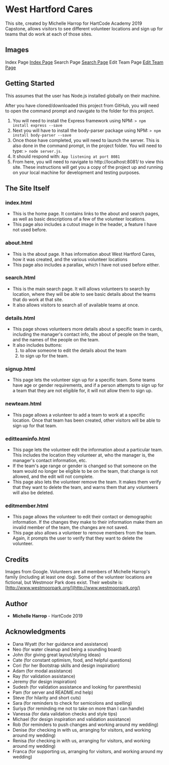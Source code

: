 # West Hartford Cares
This site, created by Michelle Harrop for HartCode Academy 2019 Capstone, allows visitors to see different volunteer locations and sign up for teams that do work at each of those sites.
## Images
Index Page
[Index Page](/public/images/README-index.png?raw=true "Index Page")
Search Page
[Search Page](/public/images/README-search.png?raw=true "Search Page")
Edit Team Page
[Edit Team Page](/public/images/README-edit.png?raw=true "Edit Team Page")

## Getting Started

This assumes that the user has Node.js installed globally on their machine.

After you have cloned/downloaded this project from GitHub, you will need to open the command prompt and navigate to the folder for this project.
1. You will need to install the Express framework using NPM: `> npm install express --save`
2. Next you will have to install the body-parser package using NPM:  `> npm install body-parser --save`
3. Once those have completed, you will need to launch the server. This is also done in the command prompt, in the project folder. You will need to type: `> node server.js`. 
4. It should respond with: `App listening at port 8081`
5. From here, you will need to navigate to http://localhost:8081/ to view this site.
These instructions will get you a copy of the project up and running on your local machine for development and testing purposes.

## The Site Itself

### index.html
- This is the home page. It contains links to the about and search pages, as well as basic descriptions of a few of the volunteer locations.
- This page also includes a cutout image in the header, a feature I have not used before.
### about.html
- This is the about page. It has information about West Hartford Cares, how it was created, and the various volunteer locations
- This page also includes a parallax, which I have not used before either.

### search.html
- This is the main search page. It will allows volunteers to search by location, where they will be able to see basic details about the teams that do work at that site.
- It also allows visitors to search all of available teams at once.

### details.html
- This page shows volunteers more details about a specific team in cards, including the manager's contact info, the about of people on the team, and the names of the people on the team.
- It also includes buttons:
	1. to allow someone to edit the details about the team
	2. to sign up for the team.

### signup.html
- This page lets the volunteer sign up for a specific team. Some teams have age or gender requirements, and if a person attempts to sign up for a team that they are not eligible for, it will not allow them to sign up.

### newteam.html
- This page allows a volunteer to add a team to work at a specific location. Once that team has been created, other visitors will be able to sign up for that team.

### editteaminfo.html
- This page lets the volunteer edit the information about a particular team. This includes the location they volunteer at, who the manager is, the manager's contact information, etc.
- If the team's age range or gender is changed so that someone on the team would no longer be eligible to be on the team, that change is not allowed, and the edit will not complete.
- This page also lets the volunteer remove the team. It makes them verify that they want to delete the team, and warns them that any volunteers will also be deleted.

### editmember.html
- This page allows the volunteer to edit their contact or demographic information. If the changes they make to their information make them an invalid member of the team, the changes are not saved.
- This page also allows a volunteer to remove members from the team. Again, it prompts the user to verify that they want to delete the volunteer.

## Credits

Images from Google.
Volunteers are all members of Michelle Harrop's family (including at least one dog).
Some of the volunteer locations are fictional, but Westmoor Park does exist. Their website is: [http://www.westmoorpark.org/](http://www.westmoorpark.org/)

## Author

* **Michelle Harrop** - HartCode 2019


## Acknowledgments

* Dana Wyatt (for her guidance and assistance)
* Neo (for water cleanup and being a sounding board)
* John (for giving great layout/styling ideas)
* Cate (for constant optimism, food, and helpful questions)
* Cori (for her Bootstrap skills and design inspiration)
* Adam (for modal assistance)
* Ray (for validation assistance)
* Jeremy (for design inspiration)
* Sudesh (for validation assistance and looking for parenthesis)
* Pam (for server and README.md help)
* Steve (for hilarity and short cuts)
* Sara (for reminders to check for semicolons and spelling)
* Suriya (for reminding me not to take on more than I can handle)
* Vanessa (for data validation checks and style tips)
* Michael (for design inspiration and validation assistance)
* Rob (for reminders to push changes and working around my wedding)
* Denise (for checking in with us, arranging for visitors, and working around my wedding)
* Renisa (for checking in with us, arranging for visitors, and working around my wedding)
* Franca (for supporting us, arranging for visitors, and working around my wedding)